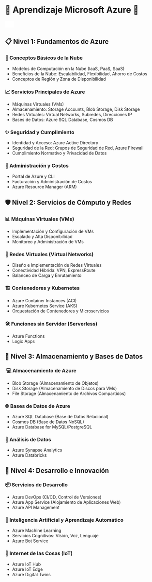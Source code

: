 #  🏢 Aprendizaje Microsoft Azure 🏢
![Descripción de la imagen](img/white.png)

##  📋 Nivel 1: Fundamentos de Azure

###  📌 Conceptos Básicos de la Nube

* Modelos de Computación en la Nube (IaaS, PaaS, SaaS)
* Beneficios de la Nube: Escalabilidad, Flexibilidad, Ahorro de Costos
* Conceptos de Región y Zona de Disponibilidad

###  📈 Servicios Principales de Azure

* Máquinas Virtuales (VMs)
* Almacenamiento: Storage Accounts, Blob Storage, Disk Storage
* Redes Virtuales: Virtual Networks, Subredes, Direcciones IP
* Bases de Datos: Azure SQL Database, Cosmos DB

### ✨ Seguridad y Cumplimiento

* Identidad y Acceso: Azure Active Directory
* Seguridad de la Red: Grupos de Seguridad de Red, Azure Firewall
* Cumplimiento Normativo y Privacidad de Datos

###  🧰 Administración y Costos

* Portal de Azure y CLI
* Facturación y Administración de Costos
* Azure Resource Manager (ARM)

##  🛡️ Nivel 2: Servicios de Cómputo y Redes

###  📊 Máquinas Virtuales (VMs)

* Implementación y Configuración de VMs
* Escalado y Alta Disponibilidad
* Monitoreo y Administración de VMs

###  📅 Redes Virtuales (Virtual Networks)

* Diseño e Implementación de Redes Virtuales
* Conectividad Híbrida: VPN, ExpressRoute
* Balanceo de Carga y Enrutamiento

###  🏗️ Contenedores y Kubernetes

* Azure Container Instances (ACI)
* Azure Kubernetes Service (AKS)
* Orquestación de Contenedores y Microservicios

###  🛠️ Funciones sin Servidor (Serverless)

* Azure Functions
* Logic Apps

##  🚀 Nivel 3: Almacenamiento y Bases de Datos

### ️ 💻 Almacenamiento de Azure

* Blob Storage (Almacenamiento de Objetos)
* Disk Storage (Almacenamiento de Discos para VMs)
* File Storage (Almacenamiento de Archivos Compartidos)

###  🌐 Bases de Datos de Azure

* Azure SQL Database (Base de Datos Relacional)
* Cosmos DB (Base de Datos NoSQL)
* Azure Database for MySQL/PostgreSQL

###  🎨 Análisis de Datos

* Azure Synapse Analytics
* Azure Databricks

## ️🔑 Nivel 4: Desarrollo e Innovación

###  📦 Servicios de Desarrollo

* Azure DevOps (CI/CD, Control de Versiones)
* Azure App Service (Alojamiento de Aplicaciones Web)
* Azure API Management

###  🧩 Inteligencia Artificial y Aprendizaje Automático

* Azure Machine Learning
* Servicios Cognitivos: Visión, Voz, Lenguaje
* Azure Bot Service

### 🧪 Internet de las Cosas (IoT)

* Azure IoT Hub
* Azure IoT Edge
* Azure Digital Twins


